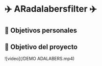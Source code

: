 # :airplane: ARadalabersfilter :airplane:



## :raising_hand: Objetivos personales



## :dart: Objetivo del proyecto

![video](/DEMO ADALABERS.mp4)



